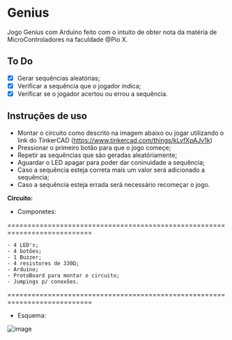 # Genius
Jogo Genius com Arduino feito com o intuito de obter nota da matéria de MicroControladores na faculdade @Pio X.

## To Do

- [X] Gerar sequências aleatórias;
- [X] Verificar a sequência que o jogador indica;
- [X] Verificar se o jogador acertou ou errou a sequência.

## Instruções de uso

- Montar o circuito como descrito na imagem abaixo ou jogar utilizando o link do TinkerCAD (https://www.tinkercad.com/things/kLvfXpAJv1k)
- Pressionar o primeiro botão para que o jogo começe;
- Repetir as sequências que são geradas aleatóriamente;
- Aguardar o LED apagar para poder dar coninuidade a sequência;
- Caso a sequência esteja correta mais um valor será adicionado a sequência;
- Caso a sequência esteja errada será necessário recomeçar o jogo.


**Circuito:**

- Componetes:

===========================================================================
```
- 4 LED's;
- 4 botões;
- 1 Buzzer;
- 4 resistores de 330Ω;
- Arduino;
- ProtoBoard para montar o circuito;
- Jumpings p/ conexões.
```
===========================================================================

- Esquema:

![image](https://user-images.githubusercontent.com/83181634/146466803-149cbdaa-7e9d-47a0-a8fd-c1099e10f880.png)
